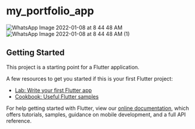 # my_portfolio_app

![WhatsApp Image 2022-01-08 at 8 44 48 AM](https://user-images.githubusercontent.com/91004678/148629693-0925e9d8-cc85-483c-94f9-45d270bf2ea9.jpeg)
![WhatsApp Image 2022-01-08 at 8 44 48 AM (1)](https://user-images.githubusercontent.com/91004678/148629694-852c44c9-1b7f-41c2-8848-393a68610812.jpeg)

## Getting Started

This project is a starting point for a Flutter application.

A few resources to get you started if this is your first Flutter project:

- [Lab: Write your first Flutter app](https://flutter.dev/docs/get-started/codelab)
- [Cookbook: Useful Flutter samples](https://flutter.dev/docs/cookbook)

For help getting started with Flutter, view our
[online documentation](https://flutter.dev/docs), which offers tutorials,
samples, guidance on mobile development, and a full API reference.

